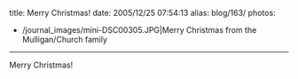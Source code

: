 title: Merry Christmas!
date: 2005/12/25 07:54:13
alias: blog/163/
photos:
- /journal_images/mini-DSC00305.JPG|Merry Christmas from the Mulligan/Church family
---
Merry Christmas!